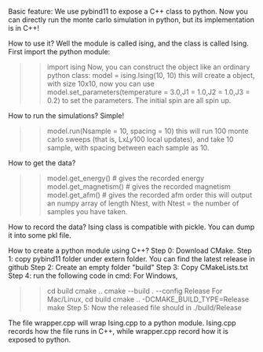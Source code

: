Basic feature:
We use pybind11 to expose a C++ class to python. Now you can directly run the monte carlo simulation in python, but its implementation is in C++! 

How to use it? 
Well the module is called ising, and the class is called Ising. First import the python module:
>> import ising
Now, you can construct the object like an ordinary python class:
>> model = ising.Ising(10, 10)
this will create a object, with size 10x10, now you can use 
>> model.set_parameters(temperature = 3.0,J1 = 1.0,J2 = 1.0,J3 = 0.2)
to set the parameters. The initial spin are all spin up. 

How to run the simulations? 
Simple! 
>> model.run(Nsample = 10, spacing = 10)
this will run 100 monte carlo sweeps (that is, Lx*Ly*100 local updates), and take 10 sample, with spacing between each sample as 10.

How to get the data? 
>> model.get_energy()       # gives the recorded energy
>> model.get_magnetism()    # gives the recorded magnetism
>> model.get_afm()          # gives the recorded afm order
this will output an numpy array of length Ntest, with Ntest = the number of samples you have taken. 

How to record the data? 
Ising class is compatible with pickle. You can dump it into some pkl file. 

How to create a python module using C++?
Step 0: Download CMake.
Step 1: copy pybind11 folder under extern folder. You can find the latest release in github
Step 2: Create an empty folder "build"
Step 3: Copy CMakeLists.txt
Step 4: run the following code in cmd: 
For Windows,
>> cd build
>> cmake .. 
>> cmake --build . --config Release
For Mac/Linux,
>> cd build
>> cmake .. -DCMAKE_BUILD_TYPE=Release
>> make
Step 5: Now the released file should in ./build/Release

The file wrapper.cpp will wrap Ising.cpp to a python module. Ising.cpp records how the file runs in C++, while wrapper.cpp record how it is exposed to python. 